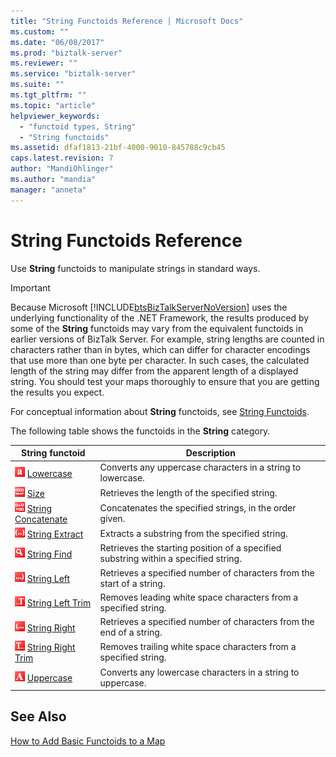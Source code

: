 ```yaml
---
title: "String Functoids Reference | Microsoft Docs"
ms.custom: ""
ms.date: "06/08/2017"
ms.prod: "biztalk-server"
ms.reviewer: ""
ms.service: "biztalk-server"
ms.suite: ""
ms.tgt_pltfrm: ""
ms.topic: "article"
helpviewer_keywords: 
  - "functoid types, String"
  - "String functoids"
ms.assetid: dfaf1813-21bf-4000-9010-845788c9cb45
caps.latest.revision: 7
author: "MandiOhlinger"
ms.author: "mandia"
manager: "anneta"
---
```

# String Functoids Reference
Use **String** functoids to manipulate strings in standard ways.  
  
> [!IMPORTANT]
>  Because Microsoft [!INCLUDE[btsBizTalkServerNoVersion](../includes/btsbiztalkservernoversion-md.md)] uses the underlying functionality of the .NET Framework, the results produced by some of the **String** functoids may vary from the equivalent functoids in earlier versions of BizTalk Server. For example, string lengths are counted in characters rather than in bytes, which can differ for character encodings that use more than one byte per character. In such cases, the calculated length of the string may differ from the apparent length of a displayed string. You should test your maps thoroughly to ensure that you are getting the results you expect.  
  
 For conceptual information about **String** functoids, see [String Functoids](../core/string-functoids.md).  
  
 The following table shows the functoids in the **String** category.  
  
|String functoid|Description|  
|---------------------|-----------------|  
|![](../core/media/stringlowercase.gif "stringlowercase") [Lowercase](../core/lowercase-functoid.md)|Converts any uppercase characters in a string to lowercase.|  
|![](../core/media/stringsize.gif "stringsize") [Size](../core/size-functoid.md)|Retrieves the length of the specified string.|  
|![](../core/media/stringconcatenate.gif "stringconcatenate") [String Concatenate](../core/string-concatenate-functoid.md)|Concatenates the specified strings, in the order given.|  
|![](../core/media/stringsubstrate.gif "stringsubstrate") [String Extract](../core/string-extract-functoid.md)|Extracts a substring from the specified string.|  
|![](../core/media/stringfind.gif "stringfind") [String Find](../core/string-find-functoid.md)|Retrieves the starting position of a specified substring within a specified string.|  
|![](../core/media/stringleft.gif "stringleft") [String Left](../core/string-left-functoid.md)|Retrieves a specified number of characters from the start of a string.|  
|![](../core/media/stringlefttrim.gif "stringlefttrim") [String Left Trim](../core/string-left-trim-functoid.md)|Removes leading white space characters from a specified string.|  
|![](../core/media/stringright.gif "stringright") [String Right](../core/string-right-functoid.md)|Retrieves a specified number of characters from the end of a string.|  
|![](../core/media/stringrighttrim.gif "stringrighttrim") [String Right Trim](../core/string-right-trim-functoid.md)|Removes trailing white space characters from a specified string.|  
|![](../core/media/stringuppercase.gif "stringuppercase") [Uppercase](../core/uppercase-functoid.md)|Converts any lowercase characters in a string to uppercase.|  
  
## See Also  
 [How to Add Basic Functoids to a Map](../core/how-to-add-basic-functoids-to-a-map.md)